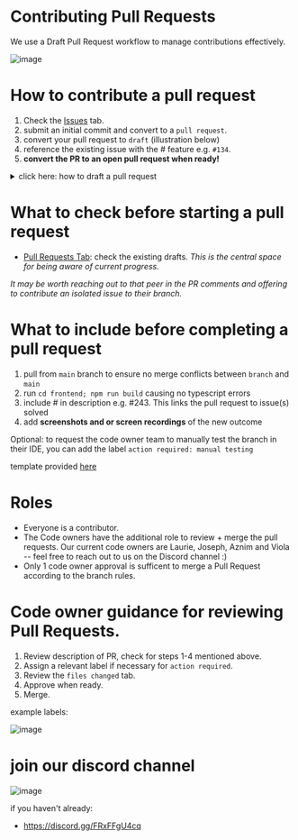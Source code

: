 # Contributing Pull Requests

We use a Draft Pull Request workflow to manage contributions effectively.

![image](https://github.com/user-attachments/assets/f8063ac8-6021-4ed0-82aa-1bf424fc1923)

# How to contribute a pull request

1. Check the [Issues](https://github.com/lmcrean/dottie/issues) tab.
2. submit an initial commit and convert to a `pull request`.
3. convert your pull request to `draft` (illustration below)
4. reference the existing issue with the # feature e.g. `#134`.
5. **convert the PR to an open pull request when ready!**

<details>
<summary>
  click here: how to draft a pull request
</summary>

  ![image](https://github.com/user-attachments/assets/50c77f47-aa35-4da3-b990-f4d7f50032a9)

</details>

# What to check before starting a pull request

- [Pull Requests Tab](https://github.com/lmcrean/dottie/pulls): check the existing drafts. *This is the central space for being aware of current progress.*

*It may be worth reaching out to that peer in the PR comments and offering to contribute an isolated issue to their branch.*

# What to include before completing a pull request

1. pull from `main` branch to ensure no merge conflicts between `branch` and `main`
2. run `cd frontend; npm run build` causing no typescript errors
3. include # in description e.g. #243. This links the pull request to issue(s) solved
4. add **screenshots and or screen recordings** of the new outcome

Optional: to request the code owner team to manually test the branch in their IDE, you can add the label `action required: manual testing`

template provided [here]($$$$$$$$$$)

# Roles

- Everyone is a contributor.
- The Code owners have the additional role to review + merge the pull requests. Our current code owners are Laurie, Joseph, Aznim and Viola -- feel free to reach out to us on the Discord channel :)
- Only 1 code owner approval is sufficent to merge a Pull Request according to the branch rules.

# Code owner guidance for reviewing Pull Requests.

1. Review description of PR, check for steps 1-4 mentioned above.
2. Assign a relevant label if necessary for `action required`.
3. Review the `files changed` tab.
5. Approve when ready.
6. Merge.

example labels:

![image](https://github.com/user-attachments/assets/094c94b7-ed90-4211-997b-116dc70ba3fa)

# join our discord channel 

![image](https://github.com/user-attachments/assets/a48395c9-d892-440b-9882-537a16f8531e)

if you haven't already:
- https://discord.gg/FRxFFgU4cq
